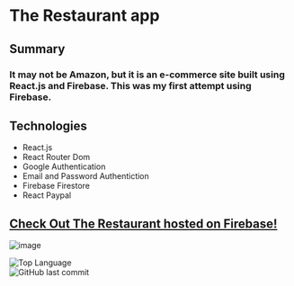 
# The Restaurant app

## Summary
### It may not be Amazon, but it is an e-commerce site built using React.js and Firebase. This was my first attempt using Firebase.

## Technologies 
* React.js
* React Router Dom
* Google Authentication
* Email and Password Authentiction
* Firebase Firestore
* React Paypal

## [Check Out The Restaurant hosted on Firebase!](http://restaurant-app-1207.web.app)

![image](https://drive.google.com/uc?export=view&id=1ybQM93kxLcMy9V08QXPa7CDYVJaN38_F)


![Top Language](https://img.shields.io/github/languages/top/arod1207/restaurant-app) <br>![GitHub last commit](https://img.shields.io/github/last-commit/arod1207/restaurant-app) 


